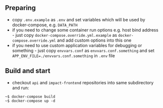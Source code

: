 

## Preparing
* copy `.env.example` as `.env` and set variables which will be used by docker-compose, e.g. `DATA_PATH`
* if you need to change some container run options e.g. host bind address - just copy `docker-compose.override.yml.example` as `docker-compose.override.yml` and add custom options into this one
* if you need to use custom application variables for debugging or something - just copy `envvars.conf` as `envvars.conf.something` and set `APP_ENV_FILE=./envvars.conf.something` in `.env` file

## Build and start
* checkout `api` and `impact-frontend` repositories into same subdirectory and run:

```shell
~$ docker-compose build
~$ docker-compose up -d
```
